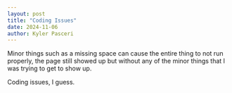 ```yaml
---
layout: post
title: "Coding Issues"
date: 2024-11-06
author: Kyler Pasceri
---
```


Minor things such as a missing space can cause the entire thing to not run properly, the page still showed up but without any of the minor things that I was trying to get to show up.

Coding issues, I guess.
